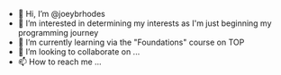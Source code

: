 - 👋 Hi, I’m @joeybrhodes
- 👀 I’m interested in determining my interests as I'm just beginning my programming journey
- 🌱 I’m currently learning via the "Foundations" course on TOP
- 💞️ I’m looking to collaborate on ...
- 📫 How to reach me ...

<!---
joeybrhodes/joeybrhodes is a ✨ special ✨ repository because its `README.md` (this file) appears on your GitHub profile.
You can click the Preview link to take a look at your changes.
--->
